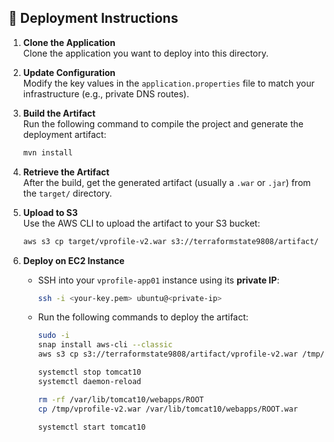 ## 🚀 Deployment Instructions

1. **Clone the Application**  
   Clone the application you want to deploy into this directory.

2. **Update Configuration**  
   Modify the key values in the `application.properties` file to match your infrastructure (e.g., private DNS routes).

3. **Build the Artifact**  
   Run the following command to compile the project and generate the deployment artifact:
   ```bash
   mvn install
   ```

4. **Retrieve the Artifact**  
   After the build, get the generated artifact (usually a `.war` or `.jar`) from the `target/` directory.

5. **Upload to S3**  
   Use the AWS CLI to upload the artifact to your S3 bucket:
   ```bash
   aws s3 cp target/vprofile-v2.war s3://terraformstate9808/artifact/
   ```

6. **Deploy on EC2 Instance**
   - SSH into your `vprofile-app01` instance using its **private IP**:
     ```bash
     ssh -i <your-key.pem> ubuntu@<private-ip>
     ```
   - Run the following commands to deploy the artifact:
     ```bash
     sudo -i
     snap install aws-cli --classic
     aws s3 cp s3://terraformstate9808/artifact/vprofile-v2.war /tmp/

     systemctl stop tomcat10
     systemctl daemon-reload

     rm -rf /var/lib/tomcat10/webapps/ROOT
     cp /tmp/vprofile-v2.war /var/lib/tomcat10/webapps/ROOT.war

     systemctl start tomcat10
     ```
